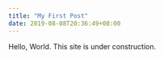 ```yaml
---
title: "My First Post"
date: 2019-08-08T20:36:49+08:00
---
```


Hello, World. This site is under construction.
